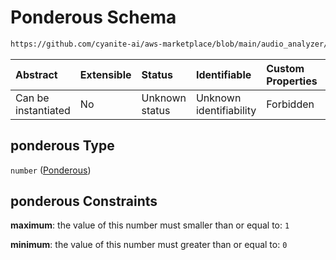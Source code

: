 # Ponderous Schema

```txt
https://github.com/cyanite-ai/aws-marketplace/blob/main/audio_analyzer/schemes/marketplace_v1/schema/TaggingV8.schema.json#/$defs/MoodAdvancedScoresV1/properties/ponderous
```



| Abstract            | Extensible | Status         | Identifiable            | Custom Properties | Additional Properties | Access Restrictions | Defined In                                                                     |
| :------------------ | :--------- | :------------- | :---------------------- | :---------------- | :-------------------- | :------------------ | :----------------------------------------------------------------------------- |
| Can be instantiated | No         | Unknown status | Unknown identifiability | Forbidden         | Allowed               | none                | [TaggingV8.schema.json\*](../out/TaggingV8.schema.json "open original schema") |

## ponderous Type

`number` ([Ponderous](taggingv8-defs-moodadvancedscoresv1-properties-ponderous.md))

## ponderous Constraints

**maximum**: the value of this number must smaller than or equal to: `1`

**minimum**: the value of this number must greater than or equal to: `0`

